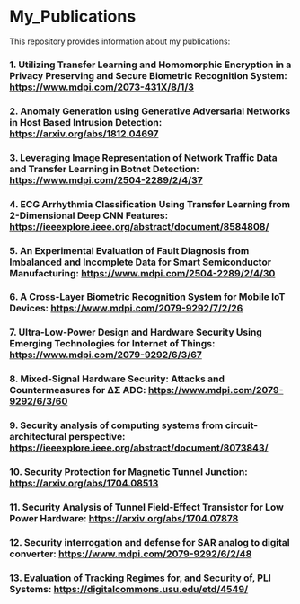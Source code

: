 # My_Publications

This repository provides information about my publications:

### 1. Utilizing Transfer Learning and Homomorphic Encryption in a Privacy Preserving and Secure Biometric Recognition System: https://www.mdpi.com/2073-431X/8/1/3
### 2. Anomaly Generation using Generative Adversarial Networks in Host Based Intrusion Detection: https://arxiv.org/abs/1812.04697
### 3. Leveraging Image Representation of Network Traffic Data and Transfer Learning in Botnet Detection: https://www.mdpi.com/2504-2289/2/4/37
### 4. ECG Arrhythmia Classification Using Transfer Learning from 2-Dimensional Deep CNN Features: https://ieeexplore.ieee.org/abstract/document/8584808/
### 5. An Experimental Evaluation of Fault Diagnosis from Imbalanced and Incomplete Data for Smart Semiconductor Manufacturing: https://www.mdpi.com/2504-2289/2/4/30
### 6. A Cross-Layer Biometric Recognition System for Mobile IoT Devices: https://www.mdpi.com/2079-9292/7/2/26
### 7. Ultra-Low-Power Design and Hardware Security Using Emerging Technologies for Internet of Things: https://www.mdpi.com/2079-9292/6/3/67
### 8. Mixed-Signal Hardware Security: Attacks and Countermeasures for ΔΣ ADC: https://www.mdpi.com/2079-9292/6/3/60
### 9. Security analysis of computing systems from circuit-architectural perspective: https://ieeexplore.ieee.org/abstract/document/8073843/
### 10. Security Protection for Magnetic Tunnel Junction: https://arxiv.org/abs/1704.08513
### 11. Security Analysis of Tunnel Field-Effect Transistor for Low Power Hardware: https://arxiv.org/abs/1704.07878
### 12. Security interrogation and defense for SAR analog to digital converter: https://www.mdpi.com/2079-9292/6/2/48
### 13. Evaluation of Tracking Regimes for, and Security of, PLI Systems: https://digitalcommons.usu.edu/etd/4549/
